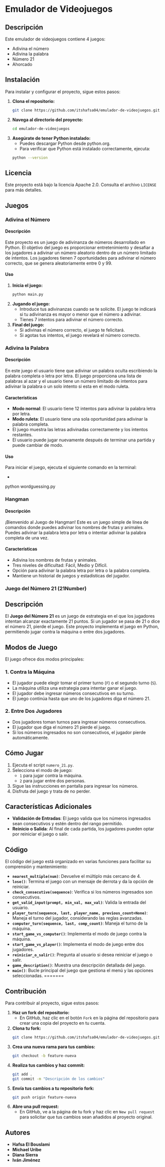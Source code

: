 # Emulador de Videojuegos

## Descripción
Este emulador de videojuegos contiene 4 juegos:
- Adivina el número
- Adivina la palabra
- Número 21
- Ahorcado

## Instalación
Para instalar y configurar el proyecto, sigue estos pasos:

1. **Clona el repositorio:**
    ```bash
    git clone https://github.com/itshafsa04/emulador-de-videojuegos.git
    ```
2. **Navega al directorio del proyecto:**
    ```bash
    cd emulador-de-videojuegos
    ```
3. **Asegúrate de tener Python instalado:**
    - Puedes descargar Python desde python.org.
    - Para verificar que Python está instalado correctamente, ejecuta:
    ```bash
    python --version
    ```

## Licencia
Este proyecto está bajo la licencia Apache 2.0. Consulta el archivo `LICENSE` para más detalles.

## Juegos

### Adivina el Número

#### Descripción
Este proyecto es un juego de adivinanza de números desarrollado en Python. El objetivo del juego es proporcionar entretenimiento y desafiar a los jugadores a adivinar un número aleatorio dentro de un número limitado de intentos. Los jugadores tienen 7 oportunidades para adivinar el número correcto, que se genera aleatoriamente entre 0 y 99.

#### Uso
1. **Inicia el juego:**
    ```bash
    python main.py
    ```
2. **Jugando el juego:**
    - Introduce tus adivinanzas cuando se te solicite. El juego te indicará si tu adivinanza es mayor o menor que el número a adivinar.
    - Tienes 7 intentos para adivinar el número correcto.
3. **Final del juego:**
    - Si adivinas el número correcto, el juego te felicitará.
    - Si agotas tus intentos, el juego revelará el número correcto.

### Adivina la Palabra

#### Descripción
En este juego el usuario tiene que adivinar un palabra oculta escribiendo la palabra completa o letra por letra. El juego proporciona una lista de palabras al azar y el usuario tiene un número limitado de intentos para adivinar la palabra o un solo intento si esta en el modo ruleta.

#### Características
- **Modo normal**: El usuario tiene 12 intentos para adivinar la palabra letra por letra.
- **Modo ruleta**: El usuario tiene una sola oportunidad para adivinar la palabra completa.
- El juego muestra las letras adivinadas correctamente y los intentos restantes.
- El usuario puede jugar nuevamente después de terminar una partida y puede cambiar de modo.

#### Uso
Para iniciar el juego, ejecuta el siguiente comando en la terminal:
- ```bash
python wordguessing.py

### Hangman

#### Descripción
¡Bienvenido al Juego de Hangman! Este es un juego simple de línea de comandos donde puedes adivinar los nombres de frutas y animales. Puedes adivinar la palabra letra por letra o intentar adivinar la palabra completa de una vez.

#### Características
- Adivina los nombres de frutas y animales.
- Tres niveles de dificultad: Fácil, Medio y Difícil.
- Opción para adivinar la palabra letra por letra o la palabra completa.
- Mantiene un historial de juegos y estadísticas del jugador.


### Juego del Número 21 (21Number)

## Descripción 
El **Juego del Número 21** es un juego de estrategia en el que los jugadores intentan alcanzar exactamente 21 puntos. Si un jugador se pasa de 21 o dice el número 21, pierde el juego. Este proyecto implementa el juego en Python, permitiendo jugar contra la máquina o entre dos jugadores.

## Modos de Juego
El juego ofrece dos modos principales:


### 1. Contra la Máquina
- El jugador puede elegir tomar el primer turno (`F`) o el segundo turno (`S`).
- La máquina utiliza una estrategia para intentar ganar el juego.
- El jugador debe ingresar números consecutivos en su turno.
- El juego continúa hasta que uno de los jugadores diga el número 21.


### 2. Entre Dos Jugadores
- Dos jugadores toman turnos para ingresar números consecutivos.
- El jugador que diga el número 21 pierde el juego.
- Si los números ingresados no son consecutivos, el jugador pierde automáticamente.

## Cómo Jugar
1. Ejecuta el script `numero_21.py`.
2. Selecciona el modo de juego:
   - `1` para jugar contra la máquina.
   - `2` para jugar entre dos personas.
3. Sigue las instrucciones en pantalla para ingresar los números.
4. Disfruta del juego y trata de no perder.

## Características Adicionales
- **Validación de Entradas**: El juego valida que los números ingresados sean consecutivos y estén dentro del rango permitido.
- **Reinicio o Salida**: Al final de cada partida, los jugadores pueden optar por reiniciar el juego o salir.

## Código
El código del juego está organizado en varias funciones para facilitar su comprensión y mantenimiento:

- **`nearest_multiple(num)`**: Devuelve el múltiplo más cercano de 4.
- **`lose()`**: Termina el juego con un mensaje de derrota y da la opción de reiniciar.
- **`check_consecutive(sequence)`**: Verifica si los números ingresados son consecutivos.
- **`get_valid_input(prompt, min_val, max_val)`**: Valida la entrada del usuario.
- **`player_turn(sequence, last, player_name, previous_count=None)`**: Maneja el turno del jugador, considerando las reglas avanzadas.
- **`computer_turn(sequence, last, comp_count)`**: Maneja el turno de la máquina.
- **`start_game_vs_computer()`**: Implementa el modo de juego contra la máquina.
- **`start_game_vs_player()`**: Implementa el modo de juego entre dos jugadores.
- **`reiniciar_o_salir()`**: Pregunta al usuario si desea reiniciar el juego o salir.
- **`game_description()`**: Muestra una descripción detallada del juego.
- **`main()`**: Bucle principal del juego que gestiona el menú y las opciones seleccionadas.
=======

## Contribución
Para contribuir al proyecto, sigue estos pasos:

1. **Haz un fork del repositorio:**
    - En GitHub, haz clic en el botón `Fork` en la página del repositorio para crear una copia del proyecto en tu cuenta.
2. **Clona tu fork:**
    ```bash
    git clone https://github.com/itshafsa04/emulador-de-videojuegos.git
    ```
3. **Crea una nueva rama para tus cambios:**
    ```bash
    git checkout -b feature-nueva
    ```
4. **Realiza tus cambios y haz commit:**
    ```bash
    git add .
    git commit -m "Descripción de los cambios"
    ```
5. **Envía tus cambios a tu repositorio fork:**
    ```bash
    git push origin feature-nueva
    ```
6. **Abre una pull request:**
    - En GitHub, ve a la página de tu fork y haz clic en `New pull request` para solicitar que tus cambios sean añadidos al proyecto original.

## Autores
- **Hafsa El Bouslami**
- **Michael Uribe**
- **Diana Sierra**
- **Iván Jiménez**

